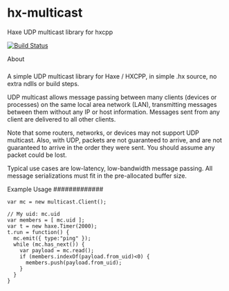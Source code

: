 # hx-multicast

Haxe UDP multicast library for hxcpp

[![Build Status](https://travis-ci.com/jcward/hx-multicast.svg?branch=master)](https://travis-ci.com/jcward/hx-multicast)

About
#####

A simple UDP multicast library for Haxe / HXCPP, in simple .hx source, no extra ndlls or build steps.

UDP multicast allows message passing between many clients (devices or processes) on the same local area network (LAN), transmitting messages between them without any IP or host information. Messages sent from any client are delivered to all other clients.

Note that some routers, networks, or devices may not support UDP multicast. Also, with UDP, packets are not guaranteed to arrive, and are not guaranteed to arrive in the order they were sent. You should assume any packet could be lost.

Typical use cases are low-latency, low-bandwidth message passing. All message serializations must fit in the pre-allocated buffer size.

Example Usage
#############

```
var mc = new multicast.Client();

// My uid: mc.uid
var members = [ mc.uid ];
var t = new haxe.Timer(2000);
t.run = function() {
  mc.emit({ type:"ping" });
  while (mc.has_next()) {
    var payload = mc.read();
    if (members.indexOf(payload.from_uid)<0) {
      members.push(payload.from_uid);
    }
  }
}
```
